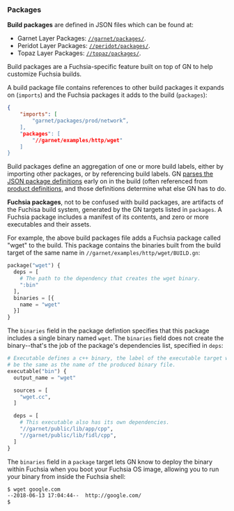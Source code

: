 ### Packages

**Build packages** are defined in JSON files which can be found at:

* Garnet Layer Packages: [`//garnet/packages/`][garnet-packages-source].
* Peridot Layer Packages: [`//peridot/packages/`][peridot-packages-source].
* Topaz Layer Packages: [`//topaz/packages/`][topaz-packages-source].

Build packages are a Fuchsia-specific feature built on top of GN to help
customize Fuchsia builds.

A build package file contains references to other build packages it expands
on (`imports`) and the Fuchsia packages it adds to the build (`packages`):
```json
{
    "imports": [
        "garnet/packages/prod/network”,
    ],
    "packages": [
        "//garnet/examples/http/wget"
    ]
}
```

Build packages define an aggregation of one or more build labels, either by
importing other packages, or by referencing build labels. GN [parses the JSON
package definitions][preprocess-build-packages-py] early on in the build
(often referenced from [product definitions](products), and those definitions
determine what else GN has to do.

**Fuchsia packages**, not to be confused with build packages, are artifacts
of the Fuchisa build system, generated by the GN targets listed in `packages`.
A Fuchsia package includes a manifest of its contents, and zero or more
executables and their assets. 

For example, the above build packages file adds a Fuchsia package called
"wget" to the build. This package contains the binaries built
from the build target of the same name in `//garnet/examples/http/wget/BUILD.gn`:

```py
package("wget") {
  deps = [
    # The path to the dependency that creates the wget binary.
    ":bin"
  ],
  binaries = [{
    name = "wget"
  }]
}
```

The `binaries` field in the package defintion specifies that this package
includes a single binary named `wget`. The `binaries` field does not create
the binary--that's the job of the package's dependencies list, specified in
`deps`:

```py
# Executable defines a c++ binary, the label of the executable target will
# be the same as the name of the produced binary file.
executable("bin") {
  output_name = "wget"

  sources = [
    "wget.cc",
  ]

  deps = [
    # This executable also has its own dependencies.
    "//garnet/public/lib/app/cpp",
    "//garnet/public/lib/fidl/cpp",
  ]
}
```

The `binaries` field in a `package` target lets GN know to deploy the
binary within Fuchsia when you boot your Fuchsia OS image, allowing you
to run your binary from inside the Fuchsia shell:

```bash
$ wget google.com
--2018-06-13 17:04:44--  http://google.com/
$
```




[garnet-packages-source]: https://fuchsia.googlesource.com/garnet/+/master/packages/
[peridot-packages-source]: https://fuchsia.googlesource.com/peridot/+/master/packages/
[topaz-packages-source]: https://fuchsia.googlesource.com/topaz/packages/+/master
[preprocess-build-packages-py]: https://fuchsia.googlesource.com/build/+/master/gn/prepreprocess_build_packages.py
[products]: products.md
